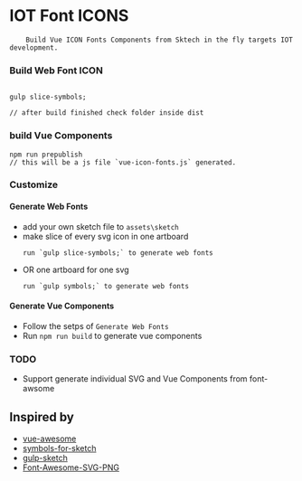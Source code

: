 IOT Font ICONS
=====================

```
	Build Vue ICON Fonts Components from Sktech in the fly targets IOT development.
```

### Build Web Font ICON
```

gulp slice-symbols;

// after build finished check folder inside dist

```

### build Vue Components 

```
npm run prepublish
// this will be a js file `vue-icon-fonts.js` generated.
```

### Customize

#### Generate Web Fonts

* add your own sketch file to `assets\sketch`
* make slice of every svg icon in one artboard  
	```
	run `gulp slice-symbols;` to generate web fonts
	```
* OR one artboard for one svg
	```
	run `gulp symbols;` to generate web fonts
	```

#### Generate Vue Components
* Follow the setps of `Generate Web Fonts`
* Run `npm run build` to generate vue components 


### TODO
* Support generate individual SVG and Vue Components from font-awsome

## Inspired by

* [vue-awesome](https://github.com/Justineo/vue-awesome)
* [symbols-for-sketch](https://github.com/cognitom/symbols-for-sketch)
* [gulp-sketch](https://github.com/cognitom/gulp-sketch)
* [Font-Awesome-SVG-PNG](https://github.com/encharm/Font-Awesome-SVG-PNG)